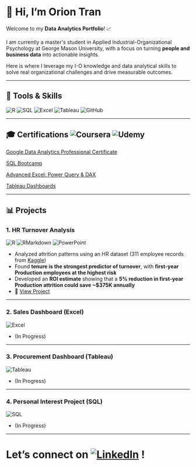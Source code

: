 # 👋 Hi, I’m Orion Tran

Welcome to my **Data Analytics Portfolio**!  📈

I am currently a master's student in Applied Industrial-Organizational Psychology at George Mason University, with a focus on turning **people and business data** into actionable insights.  

Here is where I leverage my I-O knowledge and data analytical skills to solve real organizational challenges and drive measurable outcomes.

---

## 🔧 Tools & Skills  
![R](https://img.shields.io/badge/R-276DC3?logo=r&logoColor=white)  ![SQL](https://img.shields.io/badge/SQL-4479A1?logo=postgresql&logoColor=white)  ![Excel](https://img.shields.io/badge/Excel-217346?logo=microsoft-excel&logoColor=white)  ![Tableau](https://img.shields.io/badge/Tableau-E97627?logo=tableau&logoColor=white)  ![GitHub](https://img.shields.io/badge/GitHub-181717?logo=github&logoColor=white)  

---

## 🎓 Certifications  ![Coursera](https://img.shields.io/badge/-Coursera-0056D2?logo=coursera&logoColor=white) ![Udemy](https://img.shields.io/badge/-Udemy-A435F0?logo=udemy&logoColor=white) 
[Google Data Analytics Professional Certificate](https://www.coursera.org/account/accomplishments/specialization/3A580RUDIHU5)  

[SQL Bootcamp](https://www.udemy.com/certificate/UC-be623841-1685-4ee5-a1ed-59ffdf3ab659/)  

[Advanced Excel: Power Query & DAX](https://www.udemy.com/certificate/UC-99c6589a-319b-4fe6-8296-e0d0db205db9/)  

[Tableau Dashboards](https://www.udemy.com/certificate/UC-daebe878-aadc-4243-988b-ad48e93e7454/)  

---

## 📊 Projects  

### 1. HR Turnover Analysis  
![R](https://img.shields.io/badge/R-276DC3?logo=r&logoColor=white)  ![RMarkdown](https://img.shields.io/badge/RMarkdown-276DC3?logo=rstudio&logoColor=white)  ![PowerPoint](https://img.shields.io/badge/PowerPoint-B7472A?logo=microsoft-powerpoint&logoColor=white)  

- Analyzed attrition patterns using an HR dataset (311 employee records from [Kaggle](https://www.kaggle.com/datasets/rhuebner/human-resources-data-set))  
- Found **tenure is the strongest predictor of turnover**, with **first-year Production employees at the highest risk**  
- Developed an **ROI estimate** showing that a **5% reduction in first-year Production attrition could save ~$375K annually**  
- 📂 [View Project](./Project_1_HR_Attrition)

  

---

### 2. Sales Dashboard (Excel) 
![Excel](https://img.shields.io/badge/Excel-217346?logo=microsoft-excel&logoColor=white)
- (In Progress)

---

### 3. Procurement Dashboard (Tableau) 
![Tableau](https://img.shields.io/badge/Tableau-E97627?logo=tableau&logoColor=white)
- (In Progress)

---

### 4. Personal Interest Project (SQL) 
![SQL](https://img.shields.io/badge/SQL-4479A1?logo=postgresql&logoColor=white)
- (In Progress)
 
---

# **Let’s connect on [![LinkedIn](https://img.shields.io/badge/LinkedIn-0A66C2?logo=linkedin&logoColor=white)](https://www.linkedin.com/in/orion-t) !**
